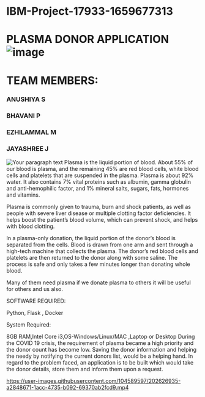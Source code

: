  # IBM-Project-17933-1659677313 
 
# PLASMA DONOR APPLICATION  ![image](https://user-images.githubusercontent.com/104589597/202521855-edf6d3af-3483-4b72-94e0-9e9ceff98790.png)                                                           
# TEAM MEMBERS:    
 

### ANUSHIYA S

### BHAVANI P

### EZHILAMMAL M

### JAYASHREE J
                                     
 
![Your paragraph text](https://user-images.githubusercontent.com/104589597/202517423-ffa48706-a058-40b3-aae0-39c1394bf92c.jpg )
Plasma is the liquid portion of blood. About 55% of our blood is plasma, 
and the remaining 45% are red blood cells, white blood cells and platelets that are suspended in the plasma.
Plasma is about 92% water. It also contains 7% vital proteins such as albumin, 
gamma globulin and anti-hemophilic factor, and 1% mineral salts, sugars, fats, hormones and vitamins.

Plasma is commonly given to trauma, burn and shock patients, 
as well as people with severe liver disease or multiple clotting factor deficiencies.
It helps boost the patient’s blood volume, which can prevent shock, 
and helps with blood clotting.

In a plasma-only donation, the liquid portion of the donor’s blood is separated from the cells. 
Blood is drawn from one arm and sent through a high-tech machine that collects the plasma.
The donor’s red blood cells and platelets are then returned to the donor along with some saline.
The process is safe and only takes a few minutes longer than donating whole blood.

Many of them need plasma if we donate plasma to others it will be useful for others and us also.

SOFTWARE REQUIRED:

Python, Flask , Docker

System Required:

8GB RAM,Intel Core i3,OS-Windows/Linux/MAC ,Laptop or Desktop
During the COVID 19 crisis, the requirement of plasma became a high priority and the donor count has become low.
Saving the donor information and helping the needy by notifying the current donors list, would be a helping hand. 
In regard to the problem faced, an application is to be built which would take the donor details,
store them and inform them upon a request.







https://user-images.githubusercontent.com/104589597/202626935-a2848671-1acc-4735-b092-69370ab2fcd9.mp4




